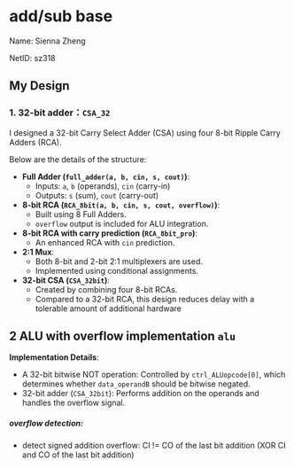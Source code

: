 # add/sub base

Name: Sienna Zheng

NetID: sz318

## My Design

### 1. 32-bit adder：`CSA_32`

I designed a 32-bit Carry Select Adder (CSA) using four 8-bit Ripple Carry Adders (RCA).

Below are the details of the structure:

- **Full Adder (`full_adder(a, b, cin, s, cout)`)**:
  - Inputs: `a`, `b` (operands), `cin` (carry-in)
  - Outputs: `s` (sum), `cout` (carry-out)
- **8-bit RCA (`RCA_8bit(a, b, cin, s, cout, overflow)`)**:
  - Built using 8 Full Adders.
  - `overflow` output is included for ALU integration.
- **8-bit RCA with carry prediction (`RCA_8bit_pro`)**:
  - An enhanced RCA with `cin` prediction.
- **2:1 Mux**:
  - Both 8-bit and 2-bit 2:1 multiplexers are used.
  - Implemented using conditional assignments.
- **32-bit CSA (`CSA_32bit`)**:
  - Created by combining four 8-bit RCAs.
  - Compared to a 32-bit RCA, this design reduces delay with a tolerable amount of additional hardware

## 2 ALU with overflow implementation `alu`

**Implementation Details**:

- A 32-bit bitwise NOT operation: Controlled by `ctrl_ALUopcode[0]`, which determines whether `data_operandB` should be bitwise negated.
- 32-bit adder (`CSA_32bit`): Performs addition on the operands and handles the overflow signal.

##### overflow detection:

- detect signed addition overflow: CI != CO of the last bit addition (XOR CI and CO of the last bit addition)
